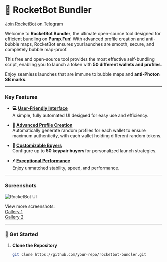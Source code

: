 # 🚀 RocketBot Bundler
[Join RocketBot on Telegram](https://t.me/rocketsolanabot)

Welcome to **RocketBot Bundler**, the ultimate open-source tool designed for efficient bundling on **Pump.Fun**! With advanced profile creation and anti-bubble maps, RocketBot ensures your launches are smooth, secure, and completely bubble map-proof.

This free and open-source tool provides the most effective self-bundling script, enabling you to launch a token with **50 different wallets and profiles**.

Enjoy seamless launches that are immune to bubble maps and **anti-Photon SB marks**.

---

### Key Features

- **💻 [User-Friendly Interface](https://github.com/your-repo/rocketbot-bundler#user-friendly-interface)**  
  A simple, fully automated UI designed for easy use and efficiency.

- **🧑 [Advanced Profile Creation](https://github.com/your-repo/rocketbot-bundler#advanced-profile-creation)**  
  Automatically generate random profiles for each wallet to ensure maximum authenticity, with each wallet holding different random tokens.

- **🔑 [Customizable Buyers](https://github.com/your-repo/rocketbot-bundler#customizable-buyers)**  
  Configure up to **50 keypair buyers** for personalized launch strategies.

- **⚡ [Exceptional Performance](https://github.com/your-repo/rocketbot-bundler#exceptional-performance)**  
  Enjoy unmatched stability, speed, and performance.

---

### Screenshots

![RocketBot UI](https://imgur.com/5n8aWef)

View more screenshots:  
[Gallery 1](https://imgur.com/a/mLkglrq)  
[Gallery 2](https://imgur.com/DcNxWos)

---

### 🚀 Get Started

1. **Clone the Repository**  
   ```bash
   git clone https://github.com/your-repo/rocketbot-bundler.git

